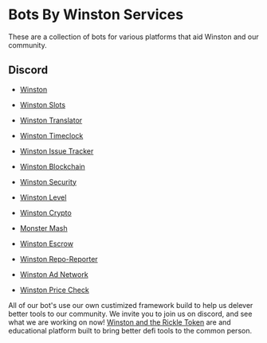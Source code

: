 # Bots By Winston Services
These are a collection of bots for various platforms that aid Winston and our community.

## Discord

  * [Winston](https://discord.com/api/oauth2/authorize?client_id=&scope=bot&permissions=8)
  * [Winston Slots](https://discord.com/api/oauth2/authorize?client_id=&scope=bot&permissions=274877975552)
  * [Winston Translator](https://discord.com/api/oauth2/authorize?client_id=1029031082093461625&scope=bot&permissions=274877975552)
  * [Winston Timeclock](https://discord.com/api/oauth2/authorize?client_id=&scope=bot&permissions=)
  * [Winston Issue Tracker](https://discord.com/api/oauth2/authorize?client_id=&scope=bot&permissions=8)
  * [Winston Blockchain](https://discord.com/api/oauth2/authorize?client_id=&scope=bot&permissions=274877975552)
  * [Winston Security](https://discord.com/api/oauth2/authorize?client_id=&scope=bot&permissions=8)
  * [Winston Level](https://discord.com/api/oauth2/authorize?client_id=&scope=bot&permissions=)
  * [Winston Crypto](https://discord.com/api/oauth2/authorize?client_id=&scope=bot&permissions=)
  
  * [Monster Mash](https://discord.com/api/oauth2/authorize?client_id=&scope=bot&permissions=274877975552)
  
  * [Winston Escrow](https://discord.com/api/oauth2/authorize?client_id=&scope=bot&permissions=)
  * [Winston Repo-Reporter](https://discord.com/api/oauth2/authorize?client_id=&scope=bot&permissions=)
  * [Winston Ad Network](https://discord.com/api/oauth2/authorize?client_id=&scope=bot&permissions=274877975552)
  * [Winston Price Check](https://discord.com/api/oauth2/authorize?client_id=&scope=bot&permissions=274877975552)
  
  
  All of our bot's use our own custimized framework build to help us delever better tools to our community. We invite you to join us on discord, and see what we are working on now! [Winston and the Rickle Token](https://discord.gg/rickletoken) are and educational platform built to bring better defi tools to the common person.
